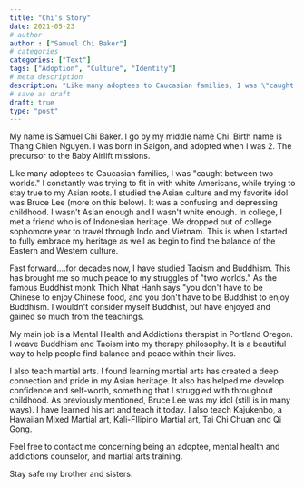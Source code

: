 ```yaml
---
title: "Chi's Story"
date: 2021-05-23
# author
author : ["Samuel Chi Baker"]
# categories
categories: ["Text"]
tags: ["Adoption", "Culture", "Identity"]
# meta description
description: "Like many adoptees to Caucasian families, I was \"caught between two worlds.\" "
# save as draft
draft: true
type: "post"
---
```


My name is Samuel Chi Baker. I go by my middle name Chi. Birth name is Thang Chien Nguyen. I was born in Saigon, and adopted when I was 2. The precursor to the Baby Airlift missions. 

Like many adoptees to Caucasian families, I was "caught between two worlds." I constantly was trying to fit in with white Americans, while trying to stay true to my Asian roots. I studied the Asian culture and my favorite idol was Bruce Lee (more on this below). It was a confusing and depressing childhood. I wasn't Asian enough and I wasn't white enough. 
In college, I met a friend who is of Indonesian heritage. We dropped out of college sophomore year to travel through Indo and Vietnam. This is when I started to fully embrace my heritage as well as begin to find the balance of the Eastern and Western culture. 

Fast forward....for decades now, I have studied Taoism and Buddhism. This has brought me so much peace to my struggles of "two worlds." As the famous Buddhist monk Thich Nhat Hanh says "you don't have to be Chinese to enjoy Chinese food, and you don't have to be Buddhist to enjoy Buddhism. I wouldn't consider myself Buddhist, but have enjoyed and gained so much from the teachings. 

My main job is a Mental Health and Addictions therapist in Portland Oregon. I weave Buddhism and Taoism into my therapy philosophy. It is a beautiful way to help people find balance and peace within their lives. 

I also teach martial arts. I found learning martial arts has created a deep connection and pride in my Asian heritage. It also has helped me develop confidence and self-worth, something that I struggled with throughout childhood. As previously mentioned, Bruce Lee was my idol (still is in many ways). I have learned his art and teach it today. I also teach Kajukenbo, a Hawaiian Mixed Martial art, Kali-FIlipino Martial art, Tai Chi Chuan and Qi Gong. 

Feel free to contact me concerning being an adoptee, mental health and addictions counselor, and martial arts training.

Stay safe my brother and sisters.
